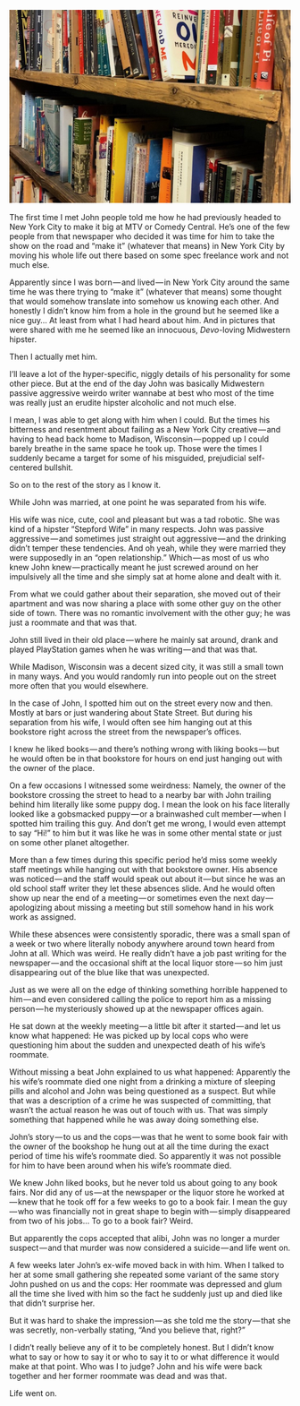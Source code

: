 <!-----
title: The Bibliophilic Comedian Gets Questioned by the Police
description: About the Time a Co-Worker Mysteriously Disappeared and Returned With a Story to Tell
date: '2018-07-23T03:29:33.052Z'
slug: 934e5f58c0b0
----->

![](../img/The-Bibliophilic-Comedian-Gets-Questioned-by-the-Police.jpg)
<!--A photo of a bookcase filled with books. (Photo by Jack Szwergold; Taken July 22, 2018)-->

The first time I met John people told me how he had previously headed to New York City to make it big at MTV or Comedy Central. He’s one of the few people from that newspaper who decided it was time for him to take the show on the road and “make it” (whatever that means) in New York City by moving his whole life out there based on some spec freelance work and not much else.

Apparently since I was born — and lived — in New York City around the same time he was there trying to “make it” (whatever that means) some thought that would somehow translate into somehow us knowing each other. And honestly I didn’t know him from a hole in the ground but he seemed like a nice guy… At least from what I had heard about him. And in pictures that were shared with me he seemed like an innocuous, _Devo_\-loving Midwestern hipster.

Then I actually met him.

I’ll leave a lot of the hyper-specific, niggly details of his personality for some other piece. But at the end of the day John was basically Midwestern passive aggressive weirdo writer wannabe at best who most of the time was really just an erudite hipster alcoholic and not much else.

I mean, I was able to get along with him when I could. But the times his bitterness and resentment about failing as a New York City creative — and having to head back home to Madison, Wisconsin — popped up I could barely breathe in the same space he took up. Those were the times I suddenly became a target for some of his misguided, prejudicial self-centered bullshit.

So on to the rest of the story as I know it.

While John was married, at one point he was separated from his wife.

His wife was nice, cute, cool and pleasant but was a tad robotic. She was kind of a hipster “Stepford Wife” in many respects. John was passive aggressive — and sometimes just straight out aggressive — and the drinking didn’t temper these tendencies. And oh yeah, while they were married they were supposedly in an “open relationship.” Which — as most of us who knew John knew — practically meant he just screwed around on her impulsively all the time and she simply sat at home alone and dealt with it.

From what we could gather about their separation, she moved out of their apartment and was now sharing a place with some other guy on the other side of town. There was no romantic involvement with the other guy; he was just a roommate and that was that.

John still lived in their old place — where he mainly sat around, drank and played PlayStation games when he was writing — and that was that.

While Madison, Wisconsin was a decent sized city, it was still a small town in many ways. And you would randomly run into people out on the street more often that you would elsewhere.

In the case of John, I spotted him out on the street every now and then. Mostly at bars or just wandering about State Street. But during his separation from his wife, I would often see him hanging out at this bookstore right across the street from the newspaper’s offices.

I knew he liked books — and there’s nothing wrong with liking books — but he would often be in that bookstore for hours on end just hanging out with the owner of the place.

On a few occasions I witnessed some weirdness: Namely, the owner of the bookstore crossing the street to head to a nearby bar with John trailing behind him literally like some puppy dog. I mean the look on his face literally looked like a gobsmacked puppy — or a brainwashed cult member — when I spotted him trailing this guy. And don’t get me wrong, I would even attempt to say “Hi!” to him but it was like he was in some other mental state or just on some other planet altogether.

More than a few times during this specific period he’d miss some weekly staff meetings while hanging out with that bookstore owner. His absence was noticed — and the staff would speak out about it — but since he was an old school staff writer they let these absences slide. And he would often show up near the end of a meeting — or sometimes even the next day — apologizing about missing a meeting but still somehow hand in his work work as assigned.

While these absences were consistently sporadic, there was a small span of a week or two where literally nobody anywhere around town heard from John at all. Which was weird. He really didn’t have a job past writing for the newspaper — and the occasional shift at the local liquor store — so him just disappearing out of the blue like that was unexpected.

Just as we were all on the edge of thinking something horrible happened to him — and even considered calling the police to report him as a missing person — he mysteriously showed up at the newspaper offices again.

He sat down at the weekly meeting — a little bit after it started — and let us know what happened: He was picked up by local cops who were questioning him about the sudden and unexpected death of his wife’s roommate.

Without missing a beat John explained to us what happened: Apparently the his wife’s roommate died one night from a drinking a mixture of sleeping pills and alcohol and John was being questioned as a suspect. But while that was a description of a crime he was suspected of committing, that wasn’t the actual reason he was out of touch with us. That was simply something that happened while he was away doing something else.

John’s story — to us and the cops — was that he went to some book fair with the owner of the bookshop he hung out at all the time during the exact period of time his wife’s roommate died. So apparently it was not possible for him to have been around when his wife’s roommate died.

We knew John liked books, but he never told us about going to any book fairs. Nor did any of us — at the newspaper or the liquor store he worked at — knew that he took off for a few weeks to go to a book fair. I mean the guy — who was financially not in great shape to begin with — simply disappeared from two of his jobs… To go to a book fair? Weird.

But apparently the cops accepted that alibi, John was no longer a murder suspect — and that murder was now considered a suicide — and life went on.

A few weeks later John’s ex-wife moved back in with him. When I talked to her at some small gathering she repeated some variant of the same story John pushed on us and the cops: Her roommate was depressed and glum all the time she lived with him so the fact he suddenly just up and died like that didn’t surprise her.

But it was hard to shake the impression — as she told me the story — that she was secretly, non-verbally stating, “And you believe that, right?”

I didn’t really believe any of it to be completely honest. But I didn’t know what to say or how to say it or who to say it to or what difference it would make at that point. Who was I to judge? John and his wife were back together and her former roommate was dead and was that.

Life went on.
